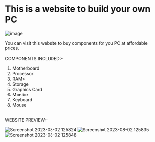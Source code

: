 # This is a website to build your own PC
![image](https://github.com/Codey001/Website/assets/97532891/cdfc49c8-d5dc-44a8-9732-0ce5ae4d7aed)




You can visit this website to buy components for you PC at affordable prices.<br>
<br>
COMPONENTS INCLUDED:-<br>
1. Motherboard<br>
2. Processor<br>
3. RAM<<br>
4. Storage<br>
5. Graphics Card<br>
6. Monitor<br>
7. Keyboard<br>
8. Mouse<br>
<br>
WEBSITE PREVIEW:-<br>



![Screenshot 2023-08-02 125824](https://github.com/Codey001/Website/assets/97532891/af3f6053-c5b5-4446-88d3-fca5403865d5)
![Screenshot 2023-08-02 125835](https://github.com/Codey001/Website/assets/97532891/0ff2e819-7cb3-4d8c-8168-32dcc92173c0)
![Screenshot 2023-08-02 125848](https://github.com/Codey001/Website/assets/97532891/85ff8fe2-9739-44ef-a0a6-fd9315eebaad)

